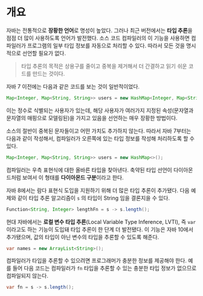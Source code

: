 <!-- Date: 24. 12. 25. } -->
<!-- File ID: 34ba7bf3-df9d-4e04-aa7f-f032e4bb542d -->
<!-- Author: Seoyeon Jang -->
<!-- Update Date: 25. 01. 01. } -->

# 개요

자바는 전통적으로 **장황한 언어**로 명성이 높았다. 그러나 최근 버전에서는 **타입 추론**을 점점 더 많이 사용하도록 언어가 발전했다.
소스 코드 컴파일러의 이 기능을 사용하면 컴파일러가 프로그램의 일부 타입 정보를 자동으로 처리할 수 있다. 따라서 모든 것을 명시적으로 선언할 필요가 없다.

> 타입 추론의 목적은 상용구를 줄이고 중복을 제거해서 더 간결하고 읽기 쉬운 코드를 만드는 것이다.

자바 7 이전에는 다음과 같은 코드를 보는 것이 일반적이었다.

```java
Map<Integer, Map<String, String>> users = new HashMap<Integer, Map<String, String>>();
```

이는 정수로 식별되는 사용자가 있는데, 해당 사용자가 여러가지 지정된 속성(문자열과 문자열의 매핑으로 모델링된)을 가지고 있음을 선언하는 매우 장황한 방법이다.

소스의 절반이 중복된 문자들이고 어떤 가치도 추가하지 않는다. 따라서 자바 7부터는 다음과 같이 작성해서, 컴파일러가 오른쪽에 있는 타입 정보를 작성해 처리하도록
할 수 있다.

```java
Map<Integer, Map<String, String>> users = new HashMap<>();
```

컴파일러는 우측 표현식에 대한 올바른 타입을 찾아낸다. 축약된 타입 선언이 다이아몬드처럼 보여서 이 형태를 **다이아몬드 구분**이라고 한다.

자바 8에서는 람다 표현식 도입을 지원하기 위해 더 많은 타입 추론이 추가됐다. 다음 예제와 같이 타입 추론 알고리즘이 `s` 의 타입이 String 임을 결론지을 수 있다.

```java
Function<String, Integer> lengthFn = s -> s.length();
```

현대 자바에서는 **로컬 변수 타입 추론**(Local Variable Type Inference, LVTI), 즉 `var`이라고도 하는 기능이 도입돼 타입 추론이 한 단계 더 발전됐다.
이 기능은 자바 10에서 추가됐으며, 값의 타입이 아닌 변수의 타입을 추론할 수 있도록 해준다.

```java
var names = new ArrayList<String>();
```

컴파일러가 타입을 추론할 수 있으려면 프로그래머가 충분한 정보를 제공해야 한다. 예를 들어 다음 코드는 컴파일러가 `fn` 타입을
추론할 수 있는 충분한 타입 정보가 없으므로 컴파일되지 않는다.

```java
var fn = s -> s.length();
```
